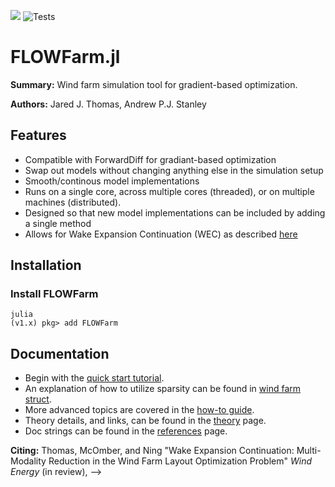 [![](https://img.shields.io/badge/docs-stable-blue.svg)](https://byuflowlab.github.io/FLOWFarm.jl/)
![Tests](https://github.com/byuflowlab/FLOWFarm.jl/actions/workflows/test.yml/badge.svg)


# FLOWFarm.jl

**Summary:** Wind farm simulation tool for gradient-based optimization.

**Authors:** Jared J. Thomas, Andrew P.J. Stanley

## Features
- Compatible with ForwardDiff for gradiant-based optimization
- Swap out models without changing anything else in the simulation setup
- Smooth/continous model implementations
- Runs on a single core, across multiple cores (threaded), or on multiple machines (distributed).
- Designed so that new model implementations can be included by adding a single method
- Allows for Wake Expansion Continuation (WEC) as described [here](http://flowlab.groups.et.byu.net/preprints/Thomas2021.pdf)

## Installation

### Install FLOWFarm

```
julia
(v1.x) pkg> add FLOWFarm
```

## Documentation

* Begin with the [quick start tutorial](https://flow.byu.edu/FLOWFarm.jl/Tutorial/).
* An explanation of how to utilize sparsity can be found in [wind farm struct](https://flow.byu.edu/FLOWFarm.jl/Wind_Farm_Struct/).
* More advanced topics are covered in the [how-to guide](https://flow.byu.edu/FLOWFarm.jl/How_to/).
* Theory details, and links, can be found in the [theory](https://flow.byu.edu/FLOWFarm.jl/Explanation) page.
* Doc strings can be found in the [references](https://flow.byu.edu/FLOWFarm.jl/Reference/) page.

**Citing:**
Thomas, McOmber, and Ning "Wake Expansion Continuation: Multi-Modality Reduction in the Wind Farm Layout Optimization Problem" *Wind Energy* (in review), -->

